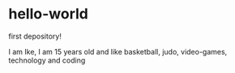 # hello-world
first depository!

I am Ike, I am 15 years old and like basketball, judo, video-games, technology and coding
